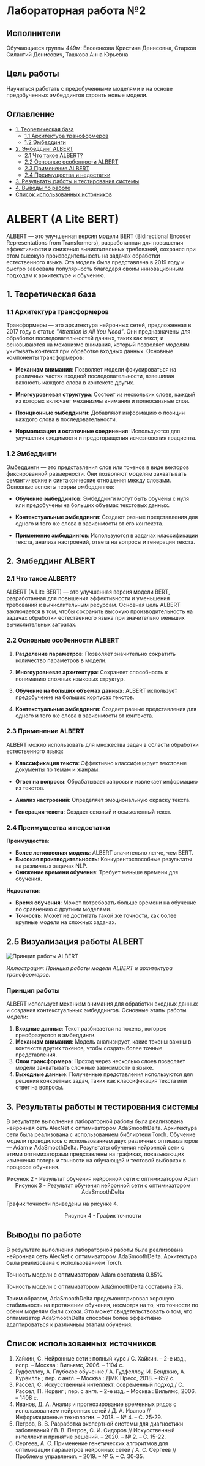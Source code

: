 # Лабораторная работа №2

## Исполнители

Обучающиеся группы 449м: Евсеенкова Кристина Денисовна, Старков Силантий Денисович, Ташкова Анна Юрьевна

## Цель работы

Научиться работать с предобученными моделями и на основе предобученных эмбеддингов строить новые модели.

## Оглавление

*   [1. Теоретическая база](#1-теоретическая-база)
    *   [1.1 Архитектура трансформеров](#11-архитектура-трансформеров)
    *   [1.2 Эмбеддинги](#12-эмбеддинги)
*   [2. Эмбеддинг ALBERT](#2-эмбеддинг-albert)
    *   [2.1 Что такое ALBERT?](#21-что-такое-albert)
    *   [2.2 Основные особенности ALBERT](#22-основные-особенности-albert)
    *   [2.3 Применение ALBERT](#23-применение-albert)
    *   [2.4 Преимущества и недостатки](#24-преимущества-и-недостатки)
*   [3. Результаты работы и тестирования системы](#3-результаты-работы-и-тестирования-системы)
*   [4. Выводы по работе](#4-выводы-по-работе)
*   [Список использованных источников](#список-использованных-источников)

# ALBERT (A Lite BERT)

ALBERT — это улучшенная версия модели BERT (Bidirectional Encoder Representations from Transformers), разработанная для повышения эффективности и снижения вычислительных требований, сохраняя при этом высокую производительность на задачах обработки естественного языка. Эта модель была представлена в 2019 году и быстро завоевала популярность благодаря своим инновационным подходам к архитектуре и обучению.

## 1. Теоретическая база

### 1.1 Архитектура трансформеров

Трансформеры — это архитектура нейронных сетей, предложенная в 2017 году в статье *"Attention is All You Need"*. Они предназначены для обработки последовательностей данных, таких как текст, и основываются на механизме внимания, который позволяет моделям учитывать контекст при обработке входных данных. Основные компоненты трансформеров:

- **Механизм внимания**: Позволяет модели фокусироваться на различных частях входной последовательности, взвешивая важность каждого слова в контексте других.
  
- **Многоуровневая структура**: Состоит из нескольких слоев, каждый из которых включает механизмы внимания и полносвязные слои.

- **Позиционные эмбеддинги**: Добавляют информацию о позиции каждого слова в последовательности.

- **Нормализация и остаточные соединения**: Используются для улучшения сходимости и предотвращения исчезновения градиента.

### 1.2 Эмбеддинги

Эмбеддинги — это представления слов или токенов в виде векторов фиксированной размерности. Они позволяют моделям захватывать семантические и синтаксические отношения между словами. Основные аспекты теории эмбеддингов:

- **Обучение эмбеддингов**: Эмбеддинги могут быть обучены с нуля или предобучены на больших объемах текстовых данных.

- **Контекстуальные эмбеддинги**: Создают разные представления для одного и того же слова в зависимости от его контекста.

- **Применение эмбеддингов**: Используются в задачах классификации текста, анализа настроений, ответа на вопросы и генерации текста.

## 2. Эмбеддинг ALBERT

### 2.1 Что такое ALBERT?

ALBERT (A Lite BERT) — это улучшенная версия модели BERT, разработанная для повышения эффективности и уменьшения требований к вычислительным ресурсам. Основная цель ALBERT заключается в том, чтобы сохранить высокую производительность на задачах обработки естественного языка при значительно меньших вычислительных затратах.

### 2.2 Основные особенности ALBERT

1. **Разделение параметров**: Позволяет значительно сократить количество параметров в модели.

2. **Многоуровневая архитектура**: Сохраняет способность к пониманию сложных языковых структур.

3. **Обучение на больших объемах данных**: ALBERT использует предобучение на больших корпусах текстов.

4. **Контекстуальные эмбеддинги**: Создает разные представления для одного и того же слова в зависимости от контекста.

### 2.3 Применение ALBERT

ALBERT можно использовать для множества задач в области обработки естественного языка:

- **Классификация текста**: Эффективно классифицирует текстовые документы по темам и жанрам.

- **Ответ на вопросы**: Обрабатывает запросы и извлекает информацию из текстов.

- **Анализ настроений**: Определяет эмоциональную окраску текста.

- **Генерация текста**: Создает связный и осмысленный текст.

### 2.4 Преимущества и недостатки

**Преимущества**:
- **Более легковесная модель**: ALBERT значительно легче, чем BERT.
- **Высокая производительность**: Конкурентоспособные результаты на различных задачах NLP.
- **Снижение времени обучения**: Требует меньше времени для обучения.

**Недостатки**:
- **Время обучения**: Может потребовать больше времени на обучение по сравнению с другими моделями.
- **Точность**: Может не достигать такой же точности, как более крупные модели на сложных задачах.

## 2.5 Визуализация работы ALBERT

![Принцип работы ALBERT](https://miro.medium.com/v2/resize:fit:1400/format:webp/1*7L5iG3d8c3A6T4R5w5Yj5w.png)

*Иллюстрация: Принцип работы модели ALBERT и архитектура трансформеров.*

### Принцип работы

ALBERT использует механизм внимания для обработки входных данных и создания контекстуальных эмбеддингов. Основные этапы работы модели:

1. **Входные данные**: Текст разбивается на токены, которые преобразуются в эмбеддинги.
2. **Механизм внимания**: Модель анализирует, какие токены важны в контексте других токенов, чтобы создать более точные представления.
3. **Слои трансформера**: Проход через несколько слоев позволяет модели захватывать сложные зависимости в языке.
4. **Выходные данные**: Полученные представления используются для решения конкретных задач, таких как классификация текста или ответ на вопросы.

## 3. Результаты работы и тестирования системы 

В результате выполнения лабораторной работы была реализована нейронная сеть AlexNet с оптимизатором AdaSmoothDelta. Архитектура сети была реализована с использованием библиотеки Torch. Обучение модели проводилось с использованием двух различных оптимизаторов — Adam и AdaSmoothDelta. Результаты обучения нейронной сети с этими оптимизаторами представлены на графиках, показывающих изменения потерь и точности на обучающей и тестовой выборках в процессе обучения.


<center>Рисунок 2 - Результат обучения нейронной сети с оптимизатором Adam</center>

<center>Рисунок 3 - Результат обучения нейронной сети с оптимизатором AdaSmoothDelta</center>

График точности приведены на рисунке 4.

<center>Рисунок 4 -  График точности </center>

## Выводы по работе

В результате выполнения лабораторной работы была реализована нейронная сеть AlexNet с оптимизатором AdaSmoothDelta. Архитектура была реализована с использованием Torch.

Точность модели с оптимизатором Adam составила 0.85%.

Точность модели с оптимизатором AdaSmoothDelta составила ?%.

Таким образом, AdaSmoothDelta продемонстрировал хорошую стабильность на протяжении обучения, несмотря на то, что точности по обеим моделям были схожи. Это может свидетельствовать о том, что оптимизатор AdaSmoothDelta способен более эффективно адаптироваться к различным этапам обучения.



## Список использованных источников

1.  Хайкин, С. Нейронные сети : полный курс / С. Хайкин. – 2-е изд., испр. – Москва : Вильямс, 2006. – 1104 с.
2.  Гудфеллоу, А. Глубокое обучение / А. Гудфеллоу, И. Бенджио, А. Курвилль ; пер. с англ. – Москва : ДМК Пресс, 2018. – 652 с.
3.  Рассел, С. Искусственный интеллект: современный подход / С. Рассел, П. Норвиг ; пер. с англ. – 2-е изд. – Москва : Вильямс, 2006. – 1408 с.
4.  Иванов, Д. А. Анализ и прогнозирование временных рядов с использованием нейронных сетей / Д. А. Иванов // Информационные технологии. – 2018. – № 4. – С. 25-29.
5.  Петров, В. В. Разработка экспертной системы для диагностики заболеваний / В. В. Петров, С. И. Сидоров // Искусственный интеллект и принятие решений. – 2020. – № 2. – С. 15-22.
6.  Сергеев, А. С. Применение генетических алгоритмов для оптимизации параметров нейронных сетей / А. С. Сергеев // Проблемы управления. – 2019. – № 5. – С. 30-35.
